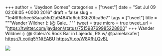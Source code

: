 
+++
author = "Jaydson Gomes"
categories = ["tweet"]
date = "Sat Jul 09 02:08:05 +0000 2016"
draft = false
slug = "1e46f8c5ee58aaa55d2a94841d6cb33b20fca9e7"
tags = ["tweet"]
title = """Wander Wildner (: (@ Gale..."""
tweet = true
micro = true
tweet_url = "https://twitter.com/jaydson/status/751598769985228800"
+++
Wander Wildner (: (@ Galera's Rock Bar in Lajeado, RS w/ @pamelakafer) https://t.co/iq5YNtEABU https://t.co/W8XfhLQvBL

![](/images/tweet-media/751598769985228800-Cm43GLVWAAATg2B.jpg)